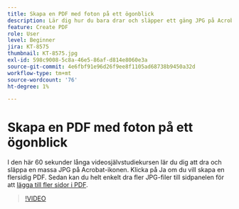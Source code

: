 ```yaml
---
title: Skapa en PDF med foton på ett ögonblick
description: Lär dig hur du bara drar och släpper ett gäng JPG på Acrobat-ikonen för att skapa en PDF
feature: Create PDF
role: User
level: Beginner
jira: KT-8575
thumbnail: KT-8575.jpg
exl-id: 598c9008-5c8a-46e5-86af-d814e8060e3a
source-git-commit: 4e6fbf91e96d26f9ee8f1105ad68738b9450a32d
workflow-type: tm+mt
source-wordcount: '76'
ht-degree: 1%

---
```


# Skapa en PDF med foton på ett ögonblick

I den här 60 sekunder långa videosjälvstudiekursen lär du dig att dra och släppa en massa JPG på Acrobat-ikonen. Klicka på Ja om du vill skapa en flersidig PDF. Sedan kan du helt enkelt dra fler JPG-filer till sidpanelen för att [lägga till fler sidor i PDF](https://www.adobe.com/se/acrobat/online/add-pages-to-pdf.html).

>[!VIDEO](https://video.tv.adobe.com/v/336365?quality=12&learn=on&hidetitle=true)
